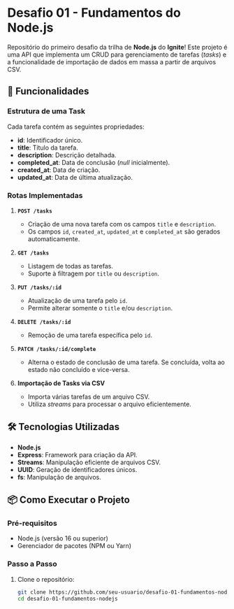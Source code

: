 # Desafio 01 - Fundamentos do Node.js

Repositório do primeiro desafio da trilha de **Node.js** do **Ignite**! Este projeto é uma API que implementa um CRUD para gerenciamento de tarefas (*tasks*) e a funcionalidade de importação de dados em massa a partir de arquivos CSV.

## 🚀 Funcionalidades

### Estrutura de uma Task
Cada tarefa contém as seguintes propriedades:
- **id**: Identificador único.
- **title**: Título da tarefa.
- **description**: Descrição detalhada.
- **completed_at**: Data de conclusão (*null* inicialmente).
- **created_at**: Data de criação.
- **updated_at**: Data de última atualização.

### Rotas Implementadas
1. **`POST /tasks`**  
   - Criação de uma nova tarefa com os campos `title` e `description`.
   - Os campos `id`, `created_at`, `updated_at` e `completed_at` são gerados automaticamente.

2. **`GET /tasks`**  
   - Listagem de todas as tarefas.
   - Suporte à filtragem por `title` ou `description`.

3. **`PUT /tasks/:id`**  
   - Atualização de uma tarefa pelo `id`.
   - Permite alterar somente o `title` e/ou `description`.

4. **`DELETE /tasks/:id`**  
   - Remoção de uma tarefa específica pelo `id`.

5. **`PATCH /tasks/:id/complete`**  
   - Alterna o estado de conclusão de uma tarefa. Se concluída, volta ao estado não concluído e vice-versa.

6. **Importação de Tasks via CSV**  
   - Importa várias tarefas de um arquivo CSV.
   - Utiliza *streams* para processar o arquivo eficientemente.

## 🛠 Tecnologias Utilizadas

- **Node.js**
- **Express**: Framework para criação da API.
- **Streams**: Manipulação eficiente de arquivos CSV.
- **UUID**: Geração de identificadores únicos.
- **fs**: Manipulação de arquivos.

## 📦 Como Executar o Projeto

### Pré-requisitos
- Node.js (versão 16 ou superior)
- Gerenciador de pacotes (NPM ou Yarn)

### Passo a Passo
1. Clone o repositório:
   ```bash
   git clone https://github.com/seu-usuario/desafio-01-fundamentos-nodejs.git](https://github.com/AlexandreNMota/Desafio-01---Trilha-Node---Rocketseat.git
   cd desafio-01-fundamentos-nodejs
